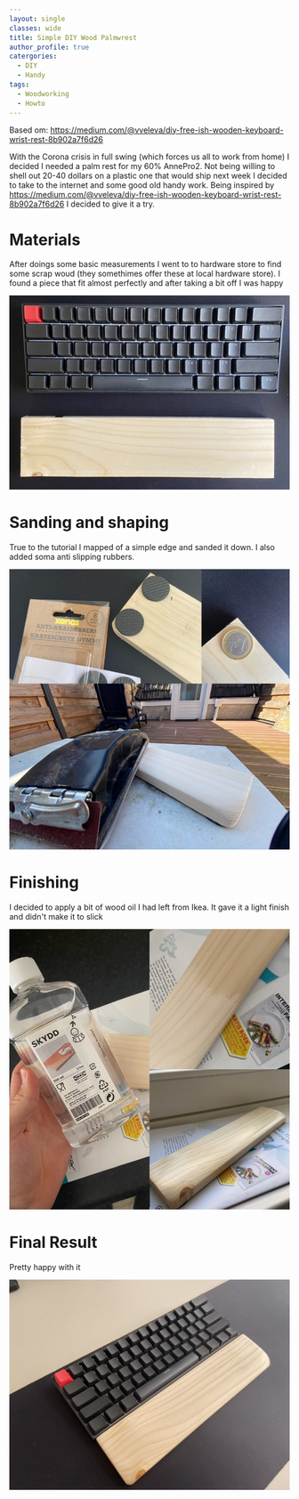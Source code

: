 ```yaml
---
layout: single
classes: wide
title: Simple DIY Wood Palmwrest
author_profile: true
catergories:
  - DIY
  - Handy
tags:
  - Woodworking
  - Howto
---
```


Based om: https://medium.com/@vveleva/diy-free-ish-wooden-keyboard-wrist-rest-8b902a7f6d26

With the Corona crisis in full swing (which forces us all to work from home) I decided I needed a palm rest for my 60% AnnePro2. Not being willing to shell out 20-40 dollars on a plastic one that would ship next week I decided to take to the internet and some good old handy work. Being inspired by https://medium.com/@vveleva/diy-free-ish-wooden-keyboard-wrist-rest-8b902a7f6d26 I decided to give it a try.

# Materials
After doings some basic measurements I went to to hardware store to find some scrap woud (they somethimes offer these at local hardware store). I found a piece that fit almost perfectly and after taking a bit off I was happy

![Size](../assets/images/palm1.jpeg)

# Sanding and shaping
True to the tutorial I mapped of a simple edge and sanded it down. I also added soma anti slipping rubbers.

![SandingAndShaping](../assets/images/palm2.jpeg)

# Finishing
I decided to apply a bit of wood oil I had left from Ikea. It gave it a light finish and didn't make it to slick

![Finishing](../assets/images/palm3.jpeg)

# Final Result
Pretty happy with it

![FinalResult](../assets/images/palm4.jpeg)
